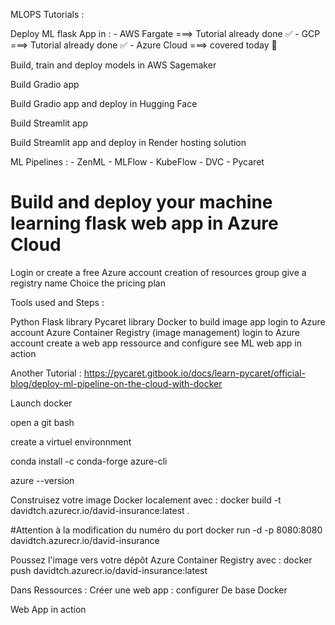MLOPS Tutorials :


Deploy ML flask App in : 
	- AWS Fargate ===>  Tutorial already done ✅
	- GCP ===> Tutorial already done ✅
	- Azure Cloud ===> covered today 🏃


Build, train and deploy models in AWS Sagemaker

Build Gradio app 

Build Gradio app and deploy in Hugging Face

Build Streamlit app

Build Streamlit app and deploy in Render hosting solution


ML Pipelines :
	- ZenML
	- MLFlow
	- KubeFlow
	- DVC
	- Pycaret





# Build and deploy your machine learning flask web app in Azure Cloud


Login or create a free Azure account 
creation of resources group
give a registry name
Choice the pricing plan



Tools used and Steps : 

Python Flask library
Pycaret library
Docker to build image app
login to Azure account 
Azure Container Registry (image management)
login to Azure account 
create a web app ressource and configure
see ML web app in action




Another Tutorial :
https://pycaret.gitbook.io/docs/learn-pycaret/official-blog/deploy-ml-pipeline-on-the-cloud-with-docker

Launch docker

open a git bash 

create a virtuel environnment 

conda install -c conda-forge azure-cli

azure --version

Construisez votre image Docker localement avec :
docker build -t davidtch.azurecr.io/david-insurance:latest . 

#Attention à la modification du numéro du port
docker run -d -p 8080:8080 davidtch.azurecr.io/david-insurance

Poussez l'image vers votre dépôt Azure Container Registry avec :
docker push davidtch.azurecr.io/david-insurance:latest

Dans Ressources :
	Créer une web app :
		configurer De base
		Docker

Web App in action